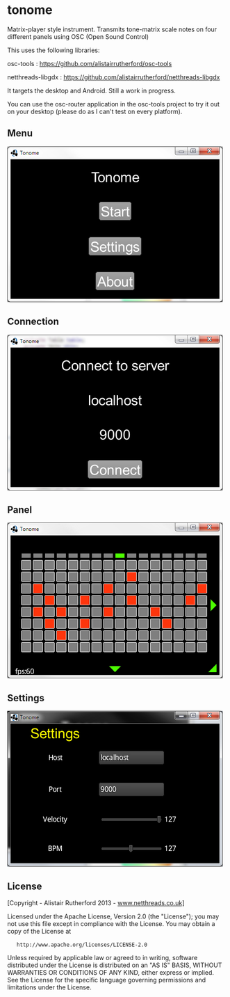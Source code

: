 tonome
======

Matrix-player style instrument. Transmits tone-matrix scale notes on four different panels using OSC (Open Sound Control)

This uses the following libraries:

osc-tools : https://github.com/alistairrutherford/osc-tools

netthreads-libgdx : https://github.com/alistairrutherford/netthreads-libgdx

It targets the desktop and Android. Still a work in progress.

You can use the osc-router application in the osc-tools project to try it out on your desktop (please do as I can't test on every platform).

Menu
-----
![Menu](https://github.com/alistairrutherford/images/raw/master/tonome0.png)

Connection
-----------
![Menu](https://github.com/alistairrutherford/images/raw/master/tonome3.png)

Panel
-----
![Menu](https://github.com/alistairrutherford/images/raw/master/tonome1.png)

Settings  
--------
![Menu](https://github.com/alistairrutherford/images/raw/master/tonome2.png)


License
--------
[Copyright - Alistair Rutherford 2013 - www.netthreads.co.uk]

Licensed under the Apache License, Version 2.0 (the "License");
   you may not use this file except in compliance with the License.
   You may obtain a copy of the License at

       http://www.apache.org/licenses/LICENSE-2.0

   Unless required by applicable law or agreed to in writing, software
   distributed under the License is distributed on an "AS IS" BASIS,
   WITHOUT WARRANTIES OR CONDITIONS OF ANY KIND, either express or implied.
   See the License for the specific language governing permissions and
   limitations under the License.
